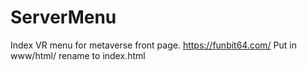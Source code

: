 # ServerMenu
Index VR menu for metaverse front page.
https://funbit64.com/
Put in www/html/ rename to index.html
